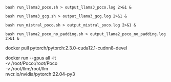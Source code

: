 
```
bash run_llama3_poco.sh > output_llama3_poco.log 2>&1 &

bash run_llama3_gcg.sh > output_llama3_gcg.log 2>&1 &

bash run_mistral_poco.sh > output_mistral_poco.log 2>&1 &

bash run_llama2_poco_no_padding.sh > output_llama2_poco_no_padding.log 2>&1 &
```

docker pull pytorch/pytorch:2.3.0-cuda12.1-cudnn8-devel

docker run --gpus all -it \
  -v /root/Poco:/root/Poco \
  -v /root/llm:/root/llm \
  nvcr.io/nvidia/pytorch:22.04-py3